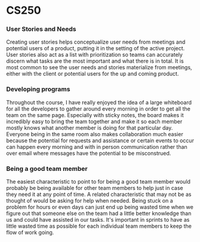 # CS250

### User Stories and Needs
Creating user stories helps conceptualize user needs from meetings and potential users of a product, putting it in the setting of the active project. User stories also act as a list with prioritization so teams can accurately discern what tasks are the most important and what there is in total. It is most common to see the user needs and stories materialize from meetings, either with the client or potential users for the up and coming product.

### Developing programs
Throughout the course, I have really enjoyed the idea of a large whiteboard for all the developers to gather around every morning in order to get all the team on the same page. Especially with sticky notes, the board makes it incredibly easy to bring the team together and make it so each member mostly knows what another member is doing for that particular day. Everyone being in the same room also makes collaboration much easier because the potential for requests and assistance or certain events to occur can happen every morning and with in person communication rather than over email where messages have the potential to be misconstrued.

### Being a good team member
The easiest characteristic to point to for being a good team member would probably be being available for other team members to help just in case they need it at any point of time. A related characteristic that may not be as thought of would be asking for help when needed. Being stuck on a problem for hours or even days can just end up being wasted time when we figure out that someone else on the team had a little better knowledge than us and could have assisted in our tasks. It's important in sprints to have as little wasted time as possible for each individual team members to keep the flow of work going.
